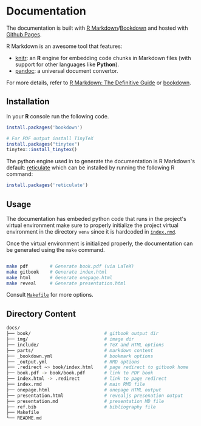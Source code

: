# Documentation

The documentation is built with
[R Markdown](https://rmarkdown.rstudio.com/)/[Bookdown](https://bookdown.org/)
and hosted with [Github Pages](https://pages.github.com/).

R Markdown is an awesome tool that features:
- [knitr](https://yihui.org/knitr/): an **R** engine for embedding code chunks in Markdown files
  (with support for other languages like **Python**).
- [pandoc](https://pandoc.org/): a universal document convertor.

For more details, refer to [R Markdown: The Definitive Guide](https://bookdown.org/yihui/rmarkdown/) or [bookdown](https://bookdown.org/yihui/bookdown/).

## Installation

In your **R** console run the following code.

```r
install.packages('bookdown')

# For PDF output install TinyTeX
install.packages("tinytex")
tinytex::install_tinytex()
```

The python engine used in to generate the documentation is R Markdown's default:
[reticulate](https://rstudio.github.io/reticulate/) which can be installed
by running the following R command:

```r
install.packages('reticulate')
```


## Usage

The documentation has embeded python code that runs in the project's virtual environment
make sure to properly initialize the project virtual environment in the directory `venv`
since it is hardcoded in [`index.rmd`](index.rmd).

Once the virtual environment is initialized properly,
the documentation can be generated using the `make` command.

```sh

make pdf        # Generate book.pdf (via LaTeX)
make gitbook    # Generate index.html
make html       # Generate onepage.html
make reveal     # Generate presentation.html
```

Consult [`Makefile`](Makefile) for more options.

## Directory Content

```sh
docs/
├── book/                           # gitbook output dir
├── img/                            # image dir
├── include/                        # TeX and HTML options
├── parts/                          # markdown content
├── _bookdown.yml                   # bookmark options
├── _output.yml                     # RMD options
├── .redirect ~> book/index.html    # page redirect to gitbook home
├── book.pdf -> book/book.pdf       # link to PDF book
├── index.html -> .redirect         # link to page redirect
├── index.rmd                       # main RMD file
├── onepage.html                    # onepage HTML output
├── presentation.html               # revealjs presenation output
├── presentation.md                 # presentation MD file
├── ref.bib                         # bibliography file
├── Makefile
└── README.md
```